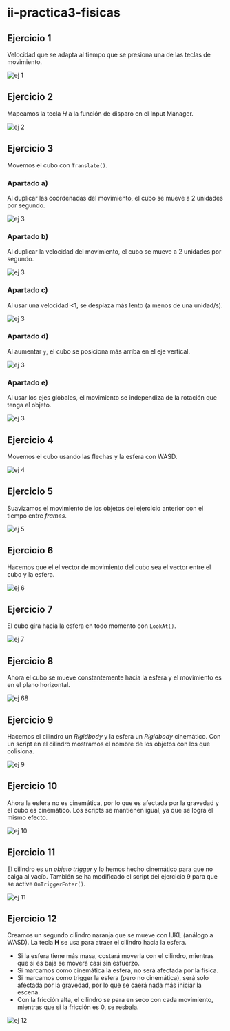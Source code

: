 # ii-practica3-fisicas

## Ejercicio 1
Velocidad que se adapta al tiempo que se presiona una de las teclas de movimiento.

![ej 1](gifs/pr3ej1.gif)

## Ejercicio 2
Mapeamos la tecla *H* a la función de disparo en el Input Manager.

![ej 2](gifs/pr3ej2.gif)

## Ejercicio 3
Movemos el cubo con `Translate()`.

### Apartado a)
Al duplicar las coordenadas del movimiento, el cubo se mueve a 2 unidades por segundo.

![ej 3](gifs/pr3ej3_a.gif)

### Apartado b)
Al duplicar la velocidad del movimiento, el cubo se mueve a 2 unidades por segundo.

![ej 3](gifs/pr3ej3_b.gif)

### Apartado c)
Al usar una velocidad <1, se desplaza más lento (a menos de una unidad/s).

![ej 3](gifs/pr3ej3_c.gif)

### Apartado d)
Al aumentar `y`, el cubo se posiciona más arriba en el eje vertical.

![ej 3](gifs/pr3ej3_d.gif)

### Apartado e)
Al usar los ejes globales, el movimiento se independiza de la rotación que tenga el objeto.

![ej 3](gifs/pr3ej3_e.gif)

## Ejercicio 4
Movemos el cubo usando las flechas y la esfera con WASD.

![ej 4](gifs/pr3ej4.gif)

## Ejercicio 5
Suavizamos el movimiento de los objetos del ejercicio anterior con el tiempo entre *frames*.

![ej 5](gifs/pr3ej5.gif)

## Ejercicio 6
Hacemos que el el vector de movimiento del cubo sea el vector entre el cubo y la esfera.

![ej 6](gifs/pr3ej6.gif)

## Ejercicio 7
El cubo gira hacia la esfera en todo momento con `LookAt()`.

![ej 7](gifs/pr3ej7.gif)

## Ejercicio 8
Ahora el cubo se mueve constantemente hacia la esfera y el movimiento es en el plano horizontal.

![ej 68](gifs/pr3ej8.gif)

## Ejercicio 9
Hacemos el cilindro un *Rigidbody* y la esfera un *Rigidbody* cinemático.
Con un script en el cilindro mostramos el nombre de los objetos con los que colisiona.

![ej 9](gifs/pr3ej9.gif)

## Ejercicio 10
Ahora la esfera no es cinemática, por lo que es afectada por la gravedad y el cubo es cinemático.
Los scripts se mantienen igual, ya que se logra el mismo efecto.

![ej 10](gifs/pr3ej10.gif)

## Ejercicio 11
El cilindro es un *objeto trigger* y lo hemos hecho cinemático para que no caiga al vacío.
También se ha modificado el script del ejercicio 9 para que se active `OnTriggerEnter()`.

![ej 11](gifs/pr3ej11.gif)

## Ejercicio 12
Creamos un segundo cilindro naranja que se mueve con IJKL (análogo a WASD). La tecla **H** se usa para atraer el cilindro hacia la esfera.
- Si la esfera tiene más masa, costará moverla con el cilindro, mientras que si es baja se moverá casi sin esfuerzo.
- Si marcamos como cinemática la esfera, no será afectada por la física.
- Si marcamos como trigger la esfera (pero no cinemática), será solo afectada por la gravedad, por lo que se caerá nada más iniciar la escena.
- Con la fricción alta, el cilindro se para en seco con cada movimiento, mientras que si la fricción es 0, se resbala.

![ej 12](gifs/pr3ej12.gif)

